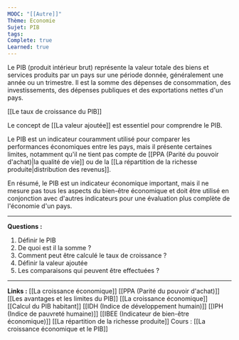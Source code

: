 ```yaml
---
MOOC: "[[Autre]]"
Thème: Economie
Sujet: PIB
tags: 
Complete: true
Learned: true
---
```


Le PIB (produit intérieur brut) représente la valeur totale des biens et services produits par un pays sur une période donnée, généralement une année ou un trimestre. Il est la somme des dépenses de consommation, des investissements, des dépenses publiques et des exportations nettes d'un pays.

[[Le taux de croissance du PIB]]

Le concept de [[La valeur ajoutée]] est essentiel pour comprendre le PIB.

Le PIB est un indicateur couramment utilisé pour comparer les performances économiques entre les pays, mais il présente certaines limites, notamment qu'il ne tient pas compte de [[PPA (Parité du pouvoir d'achat)|la qualité de vie]] ou de la [[La répartition de la richesse produite|distribution des revenus]].

En résumé, le PIB est un indicateur économique important, mais il ne mesure pas tous les aspects du bien-être économique et doit être utilisé en conjonction avec d'autres indicateurs pour une évaluation plus complète de l'économie d'un pays.

---

**Questions :**

1. Définir le PIB
2. De quoi est il la somme ?
3. Comment peut être calculé le taux de croissance ?
4. Définir la valeur ajoutée
5. Les comparaisons qui peuvent être effectuées ?

---

**Links :**
[[La croissance économique]]
[[PPA (Parité du pouvoir d'achat)]]
[[Les avantages et les limites du PIB]]
[[La croissance économique]]
[[Calcul du PIB habitant]]
[[IDH (Indice de développement humain)]]
[[IPH (Indice de pauvreté humaine)]]
[[IBEE (Indicateur de bien-être économique)]]
[[La répartition de la richesse produite]]
Cours : [[La croissance économique et le PIB]]

